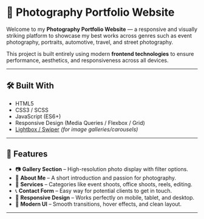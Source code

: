 # 📸 Photography Portfolio Website

Welcome to my **Photography Portfolio Website** — a responsive and visually striking platform to showcase my best works across genres such as event photography, portraits, automotive, travel, and street photography.

This project is built entirely using modern **frontend technologies** to ensure performance, aesthetics, and responsiveness across all devices.

---
## 🛠️ Built With

- HTML5
- CSS3 / SCSS
- JavaScript (ES6+)
- Responsive Design (Media Queries / Flexbox / Grid)
- [Lightbox / Swiper](https://swiperjs.com/) *(for image galleries/carousels)*

---

## 📂 Features

- 📷 **Gallery Section** – High-resolution photo display with filter options.
- 📝 **About Me** – A short introduction and passion for photography.
- 📅 **Services** – Categories like event shoots, office shoots, reels, editing.
- 📞 **Contact Form** – Easy way for potential clients to get in touch.
- 📱 **Responsive Design** – Works perfectly on mobile, tablet, and desktop.
- 🎨 **Modern UI** – Smooth transitions, hover effects, and clean layout.

---
